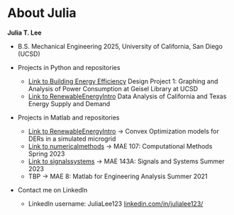 # About Julia

**Julia T. Lee**

- B.S. Mechanical Engineering 2025, University of California, San Diego (UCSD)

- Projects in Python and repositories
  - [Link to Building Energy Efficiency](https://github.com/jubileea/BuildingEnergyEfficiency) Design Project 1: Graphing and Analysis of Power Consumption at Geisel Library at UCSD
  - [Link to RenewableEnergyIntro](https://github.com/jubileea/RenewableEnergyIntro) Data Analysis of California and Texas Energy Supply and Demand

- Projects in Matlab and repositories
  - [Link to RenewableEnergyIntro](https://github.com/jubileea/RenewableEnergyIntro)  -> Convex Optimization models for DERs in a simulated microgrid 
  - [Link to numericalmethods](https://github.com/jubileea/numericalmethods)  -> MAE 107: Computational Methods Spring 2023
  - [Link to signalssystems](https://github.com/jubileea/signalssystems) -> MAE 143A: Signals and Systems Summer 2023
  - TBP -> MAE 8: Matlab for Engineering Analysis Summer 2021
 
- Contact me on LinkedIn
  - LinkedIn username: JuliaLee123 [linkedin.com/in/julialee123/](https://linkedin.com/in/julialee123/)

